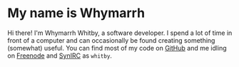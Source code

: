 My name is Whymarrh
===================

Hi there! I'm Whymarrh Whitby, a software developer. I spend a lot of time in front of a computer and can occasionally be found creating something (somewhat) useful. You can find most of my code on [GitHub] and me idling on [Freenode] and [SynIRC] as `whitby`.

<footer>
    <a href="https://github.com/whymarrh">
        <svg class="icon">
            <use xmlns:xlink="http://www.w3.org/1999/xlink" xlink:href="svgdefs.svg#icon-github"></use>
        </svg>
    </a>
    <a href="https://stackoverflow.com/u/1267663">
        <svg class="icon">
            <use xmlns:xlink="http://www.w3.org/1999/xlink" xlink:href="svgdefs.svg#icon-stack-overflow"></use>
        </svg>
    </a>
    <a href="http://codepen.io/whymarrh/">
        <svg class="icon">
            <use xmlns:xlink="http://www.w3.org/1999/xlink" xlink:href="svgdefs.svg#icon-codepen"></use>
        </svg>
    </a>
    <a href="https://www.npmjs.com/~whymarrh">
        <svg class="icon">
            <use xmlns:xlink="http://www.w3.org/1999/xlink" xlink:href="svgdefs.svg#icon-npm"></use>
        </svg>
    </a>
</footer>

  [GitHub]:https://github.com/whymarrh
  [Freenode]:https://freenode.net/
  [SynIRC]:https://www.synirc.net/
